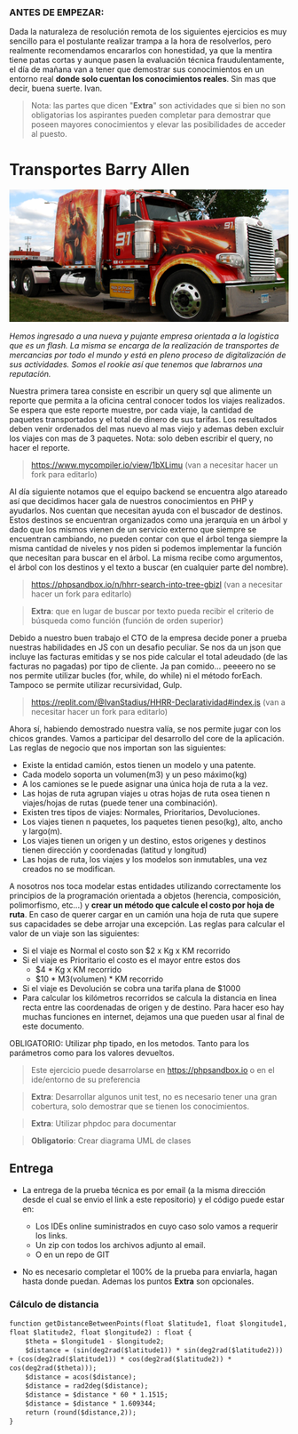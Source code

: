 ### ANTES DE EMPEZAR: 
Dada la naturaleza de resolución remota de los siguientes ejercicios es muy sencillo para el postulante realizar trampa a la hora de resolverlos, pero realmente recomendamos encararlos con honestidad, ya que la mentira tiene patas cortas y aunque pasen la evaluación técnica fraudulentamente, el día de mañana van a tener que demostrar sus conocimientos en un entorno real **donde solo cuentan los conocimientos reales**. Sin mas que decir, buena suerte. Ivan.

> Nota: las partes que dicen "**Extra**" son actividades que si bien no son obligatorias los aspirantes pueden completar para demostrar que poseen mayores conocimientos y elevar las posibilidades de acceder al puesto.

# Transportes Barry Allen

![transportes Barry Allen](./flash.png)

_Hemos ingresado a una nueva y pujante empresa orientada a la logística que es un flash. La misma se encarga de la realización de transportes de mercancias por todo el mundo y está en pleno proceso de digitalización de sus actividades. Somos el rookie así que tenemos que labrarnos una reputación._

Nuestra primera tarea consiste en escribir un query sql que alimente un reporte que permita a la oficina central conocer todos los viajes realizados. Se espera que este reporte muestre, por cada viaje, la cantidad de paquetes transportados y el total de dinero de sus tarifas. Los resultados deben venir ordenados del mas nuevo al mas viejo y ademas deben excluir los viajes con mas de 3 paquetes. Nota: solo deben escribir el query, no hacer el reporte.

> https://www.mycompiler.io/view/1bXLimu (van a necesitar hacer un fork para editarlo)

Al día siguiente notamos que el equipo backend se encuentra algo atareado así que decidimos hacer gala de nuestros conocimientos en PHP y ayudarlos. Nos cuentan que necesitan ayuda con el buscador de destinos. Estos destinos se encuentran organizados como una jerarquía en un árbol y dado que los mismos vienen de un servicio externo que siempre se encuentran cambiando, no pueden contar con que el árbol tenga siempre la misma cantidad de niveles y nos piden si podemos implementar la función que necesitan para buscar en el árbol. La misma recibe como argumentos, el árbol con los destinos y el texto a buscar (en cualquier parte del nombre).

> https://phpsandbox.io/n/hhrr-search-into-tree-gbizl (van a necesitar hacer un fork para editarlo)

> **Extra**: que en lugar de buscar por texto pueda recibir el criterio de búsqueda como función (función de orden superior)

Debido a nuestro buen trabajo el CTO de la empresa decide poner a prueba nuestras habilidades en JS con un desafio peculiar. Se nos da un json que incluye las facturas emitidas y se nos pide calcular el total adeudado (de las facturas no pagadas) por tipo de cliente. Ja pan comido... peeeero no se nos permite utilizar bucles (for, while, do while) ni el método forEach. Tampoco se permite utilizar recursividad, Gulp.

> https://replit.com/@IvanStadius/HHRR-Declaratividad#index.js (van a necesitar hacer un fork para editarlo)

Ahora sí, habiendo demostrado nuestra valía, se nos permite jugar con los chicos grandes. Vamos a participar del desarrollo  del core de la aplicación. Las reglas de negocio que nos importan son las siguientes:

* Existe la entidad camión, estos tienen un modelo y una patente.
* Cada modelo soporta un volumen(m3) y un peso máximo(kg)
* A los camiones se le puede asignar una única hoja de ruta a la vez.
* Las hojas de ruta agrupan viajes u otras hojas de ruta osea tienen n viajes/hojas de rutas (puede tener una combinación).
* Existen tres tipos de viajes: Normales, Prioritarios, Devoluciones.
* Los viajes tienen n paquetes, los paquetes tienen peso(kg), alto, ancho y largo(m).
* Los viajes tienen un origen y un destino, estos origenes y destinos tienen dirección y coordenadas (latitud y longitud)
* Las hojas de ruta, los viajes y los modelos son inmutables, una vez creados no se modifican.

A nosotros nos toca modelar estas entidades utilizando correctamente los principios de la programación orientada a objetos (herencia, composición, polimorfismo, etc...) y **crear un método que calcule el costo por hoja de ruta**. En caso de querer cargar en un camión una hoja de ruta que supere sus capacidades se debe arrojar una excepción. Las reglas para calcular el valor de un viaje son las siguientes:

* Si el viaje es Normal el costo son $2 x Kg x KM recorrido
* Si el viaje es Prioritario el costo es el mayor entre estos dos
    * $4 * Kg x KM recorrido
    * $10 * M3(volumen) * KM recorrido
* Si el viaje es Devolución se cobra una tarifa plana de $1000
* Para calcular los kilómetros recorridos se calcula la distancia en linea recta entre las coordenadas de origen y de destino. Para hacer eso hay muchas funciones en internet, dejamos una que pueden usar al final de este documento.

OBLIGATORIO: Utilizar php tipado, en los metodos. Tanto para los parámetros como para los valores devueltos.

> Este ejercicio puede desarrolarse en https://phpsandbox.io o en el ide/entorno de su preferencia

> **Extra**: Desarrollar algunos unit test, no es necesario tener una gran cobertura, solo demostrar que se tienen los conocimientos.

> **Extra**:  Utilizar phpdoc para documentar

> **Obligatorio**: Crear diagrama UML de clases

## Entrega
* La entrega de la prueba técnica es por email (a la misma dirección desde el cual se envio el link a este repositorio) y el código puede estar en:
    * Los IDEs online suministrados en cuyo caso solo vamos a requerir los links.
    * Un zip con todos los archivos adjunto al email.
    * O en un repo de GIT

* No es necesario completar el 100% de la prueba para enviarla, hagan hasta donde puedan. Ademas los puntos **Extra** son opcionales.



### Cálculo de distancia


```
function getDistanceBetweenPoints(float $latitude1, float $longitude1, float $latitude2, float $longitude2) : float {
    $theta = $longitude1 - $longitude2; 
    $distance = (sin(deg2rad($latitude1)) * sin(deg2rad($latitude2))) + (cos(deg2rad($latitude1)) * cos(deg2rad($latitude2)) * cos(deg2rad($theta))); 
    $distance = acos($distance); 
    $distance = rad2deg($distance); 
    $distance = $distance * 60 * 1.1515; 
    $distance = $distance * 1.609344;
    return (round($distance,2)); 
}
```
